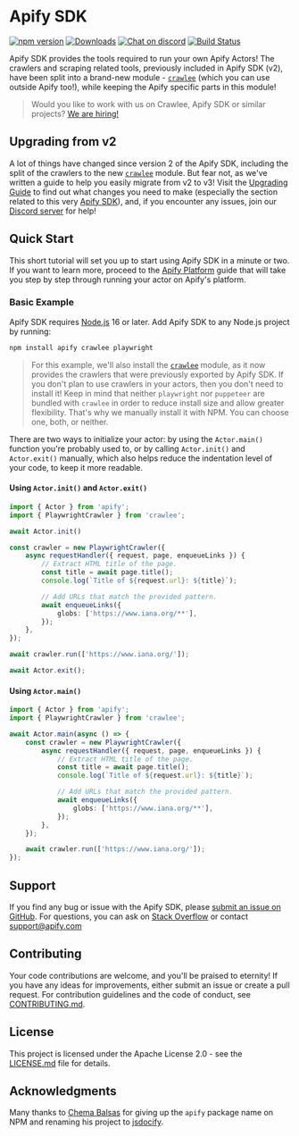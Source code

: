 # Apify SDK

[![npm version](https://badge.fury.io/js/apify.svg)](https://www.npmjs.com/package/apify)
[![Downloads](https://img.shields.io/npm/dm/apify.svg)](https://www.npmjs.com/package/apify)
[![Chat on discord](https://img.shields.io/discord/801163717915574323?label=discord)](https://discord.gg/jyEM2PRvMU)
[![Build Status](https://github.com/apify/apify-sdk-js/actions/workflows/test-and-release.yml/badge.svg?branch=master)](https://github.com/apify/apify-sdk-js/actions/workflows/test-and-release.yml)

Apify SDK provides the tools required to run your own Apify Actors! The crawlers and scraping related tools, previously included in Apify SDK (v2), have been split into
a brand-new module - [`crawlee`](https://npmjs.org/crawlee) (which you can use outside Apify too!), while keeping the Apify specific parts in this module!

> Would you like to work with us on Crawlee, Apify SDK or similar projects? [We are hiring!](https://apify.com/jobs#senior-node.js-engineer)

## Upgrading from v2

A lot of things have changed since version 2 of the Apify SDK, including the split of the crawlers to the new [`crawlee`](https://npmjs.org/crawlee) module.
But fear not, as we've written a guide to help you easily migrate from v2 to v3! Visit the [Upgrading Guide](https://crawlee.dev/docs/upgrading/upgrading-to-v3)
to find out what changes you need to make (especially the section related to this very [Apify SDK](https://crawlee.dev/docs/upgrading/upgrading-to-v3#apify-sdk)),
and, if you encounter any issues, join our [Discord server](https://discord.gg/jyEM2PRvMU) for help!

## Quick Start

This short tutorial will set you up to start using Apify SDK in a minute or two.
If you want to learn more, proceed to the [Apify Platform](https://crawlee.dev/docs/guides/apify-platform)
guide that will take you step by step through running your actor on Apify's platform.

### Basic Example

Apify SDK requires [Node.js](https://nodejs.org/en/) 16 or later.
Add Apify SDK to any Node.js project by running:

```bash
npm install apify crawlee playwright
```

> For this example, we'll also install the [`crawlee`](https://npmjs.org/crawlee) module, as it now provides the crawlers that were previously exported
> by Apify SDK. If you don't plan to use crawlers in your actors, then you don't need to install it!
> Keep in mind that neither `playwright` nor `puppeteer` are bundled with `crawlee` in order to reduce install size and allow greater
> flexibility. That's why we manually install it with NPM. You can choose one, both, or neither.

There are two ways to initialize your actor: by using the `Actor.main()` function you're probably used to, or by calling `Actor.init()` and `Actor.exit()` manually,
which also helps reduce the indentation level of your code, to keep it more readable.

#### Using `Actor.init()` and `Actor.exit()`

```typescript
import { Actor } from 'apify';
import { PlaywrightCrawler } from 'crawlee';

await Actor.init()

const crawler = new PlaywrightCrawler({
    async requestHandler({ request, page, enqueueLinks }) {
        // Extract HTML title of the page.
        const title = await page.title();
        console.log(`Title of ${request.url}: ${title}`);

        // Add URLs that match the provided pattern.
        await enqueueLinks({
            globs: ['https://www.iana.org/**'],
        });
    },
});

await crawler.run(['https://www.iana.org/']);

await Actor.exit();
```

#### Using `Actor.main()`

```typescript
import { Actor } from 'apify';
import { PlaywrightCrawler } from 'crawlee';

await Actor.main(async () => {
    const crawler = new PlaywrightCrawler({
        async requestHandler({ request, page, enqueueLinks }) {
            // Extract HTML title of the page.
            const title = await page.title();
            console.log(`Title of ${request.url}: ${title}`);

            // Add URLs that match the provided pattern.
            await enqueueLinks({
                globs: ['https://www.iana.org/**'],
            });
        },
    });

    await crawler.run(['https://www.iana.org/']);
});
```

## Support

If you find any bug or issue with the Apify SDK, please [submit an issue on GitHub](https://github.com/apify/apify-sdk-js/issues).
For questions, you can ask on [Stack Overflow](https://stackoverflow.com/questions/tagged/apify) or contact support@apify.com

## Contributing

Your code contributions are welcome, and you'll be praised to eternity!
If you have any ideas for improvements, either submit an issue or create a pull request.
For contribution guidelines and the code of conduct,
see [CONTRIBUTING.md](https://github.com/apify/apify-sdk-js/blob/master/CONTRIBUTING.md).

## License

This project is licensed under the Apache License 2.0 -
see the [LICENSE.md](https://github.com/apify/apify-sdk-js/blob/master/LICENSE.md) file for details.

## Acknowledgments

Many thanks to [Chema Balsas](https://www.npmjs.com/~jbalsas) for giving up the `apify` package name
on NPM and renaming his project to [jsdocify](https://www.npmjs.com/package/jsdocify).
